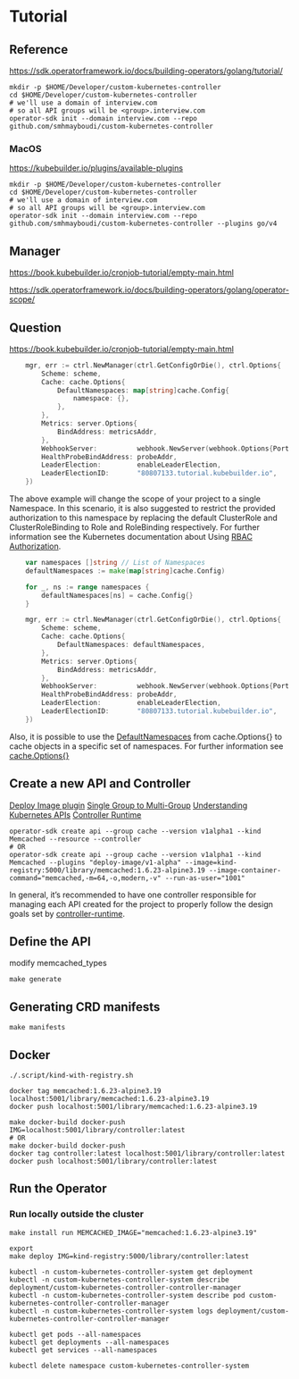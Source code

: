 # Tutorial

## Reference

https://sdk.operatorframework.io/docs/building-operators/golang/tutorial/

```shell
mkdir -p $HOME/Developer/custom-kubernetes-controller
cd $HOME/Developer/custom-kubernetes-controller
# we'll use a domain of interview.com
# so all API groups will be <group>.interview.com
operator-sdk init --domain interview.com --repo github.com/smhmayboudi/custom-kubernetes-controller
```

### MacOS

https://kubebuilder.io/plugins/available-plugins

```shell
mkdir -p $HOME/Developer/custom-kubernetes-controller
cd $HOME/Developer/custom-kubernetes-controller
# we'll use a domain of interview.com
# so all API groups will be <group>.interview.com
operator-sdk init --domain interview.com --repo github.com/smhmayboudi/custom-kubernetes-controller --plugins go/v4
```

## Manager

https://book.kubebuilder.io/cronjob-tutorial/empty-main.html

https://sdk.operatorframework.io/docs/building-operators/golang/operator-scope/

## Question

https://book.kubebuilder.io/cronjob-tutorial/empty-main.html

```go
    mgr, err := ctrl.NewManager(ctrl.GetConfigOrDie(), ctrl.Options{
        Scheme: scheme,
        Cache: cache.Options{
            DefaultNamespaces: map[string]cache.Config{
                namespace: {},
            },
        },
        Metrics: server.Options{
            BindAddress: metricsAddr,
        },
        WebhookServer:          webhook.NewServer(webhook.Options{Port: 9443}),
        HealthProbeBindAddress: probeAddr,
        LeaderElection:         enableLeaderElection,
        LeaderElectionID:       "80807133.tutorial.kubebuilder.io",
    })
```

The above example will change the scope of your project to a single Namespace. In this scenario, it is also suggested to restrict the provided authorization to this namespace by replacing the default ClusterRole and ClusterRoleBinding to Role and RoleBinding respectively. For further information see the Kubernetes documentation about Using [RBAC Authorization](https://kubernetes.io/docs/reference/access-authn-authz/rbac/).


```go
    var namespaces []string // List of Namespaces
    defaultNamespaces := make(map[string]cache.Config)

    for _, ns := range namespaces {
        defaultNamespaces[ns] = cache.Config{}
    }

    mgr, err := ctrl.NewManager(ctrl.GetConfigOrDie(), ctrl.Options{
        Scheme: scheme,
        Cache: cache.Options{
            DefaultNamespaces: defaultNamespaces,
        },
        Metrics: server.Options{
            BindAddress: metricsAddr,
        },
        WebhookServer:          webhook.NewServer(webhook.Options{Port: 9443}),
        HealthProbeBindAddress: probeAddr,
        LeaderElection:         enableLeaderElection,
        LeaderElectionID:       "80807133.tutorial.kubebuilder.io",
    })
```

Also, it is possible to use the [DefaultNamespaces](https://pkg.go.dev/sigs.k8s.io/controller-runtime/pkg/cache#Options) from cache.Options{} to cache objects in a specific set of namespaces. For further information see [cache.Options{}](https://pkg.go.dev/sigs.k8s.io/controller-runtime/pkg/cache#Options)

## Create a new API and Controller

[Deploy Image plugin](https://book.kubebuilder.io/plugins/deploy-image-plugin-v1-alpha.html)
[Single Group to Multi-Group](https://book.kubebuilder.io/migration/multi-group.html)
[Understanding Kubernetes APIs](https://book.kubebuilder.io/cronjob-tutorial/gvks.html)
[Controller Runtime](https://github.com/kubernetes-sigs/controller-runtime)

```shell
operator-sdk create api --group cache --version v1alpha1 --kind Memcached --resource --controller
# OR
operator-sdk create api --group cache --version v1alpha1 --kind Memcached --plugins "deploy-image/v1-alpha" --image=kind-registry:5000/library/memcached:1.6.23-alpine3.19 --image-container-command="memcached,-m=64,-o,modern,-v" --run-as-user="1001"
```

In general, it’s recommended to have one controller responsible for managing each API created for the project to properly follow the design goals set by [controller-runtime](https://github.com/kubernetes-sigs/controller-runtime).

## Define the API

modify memcached_types

```shell
make generate
```

## Generating CRD manifests

```shell
make manifests
```

## Docker

```shell
./.script/kind-with-registry.sh
```

```shell
docker tag memcached:1.6.23-alpine3.19 localhost:5001/library/memcached:1.6.23-alpine3.19
docker push localhost:5001/library/memcached:1.6.23-alpine3.19
```

```shell
make docker-build docker-push IMG=localhost:5001/library/controller:latest
# OR
make docker-build docker-push
docker tag controller:latest localhost:5001/library/controller:latest
docker push localhost:5001/library/controller:latest
```

## Run the Operator

### Run locally outside the cluster

```shell
make install run MEMCACHED_IMAGE="memcached:1.6.23-alpine3.19"
```

```shell
export
make deploy IMG=kind-registry:5000/library/controller:latest
```

```shell
kubectl -n custom-kubernetes-controller-system get deployment
kubectl -n custom-kubernetes-controller-system describe deployment/custom-kubernetes-controller-controller-manager
kubectl -n custom-kubernetes-controller-system describe pod custom-kubernetes-controller-controller-manager
kubectl -n custom-kubernetes-controller-system logs deployment/custom-kubernetes-controller-controller-manager

kubectl get pods --all-namespaces
kubectl get deployments --all-namespaces
kubectl get services --all-namespaces
```

```shell
kubectl delete namespace custom-kubernetes-controller-system
```
